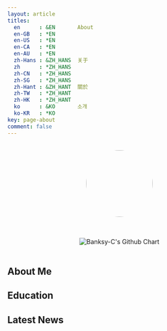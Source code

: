 ```yaml
---
layout: article
titles:
  en      : &EN       About
  en-GB   : *EN
  en-US   : *EN
  en-CA   : *EN
  en-AU   : *EN
  zh-Hans : &ZH_HANS  关于
  zh      : *ZH_HANS
  zh-CN   : *ZH_HANS
  zh-SG   : *ZH_HANS
  zh-Hant : &ZH_HANT  關於
  zh-TW   : *ZH_HANT
  zh-HK   : *ZH_HANT
  ko      : &KO       소개
  ko-KR   : *KO
key: page-about
comment: false
---
```


<img src="https://github.com/Banksy-C/Banksy-C.github.io/assets/images/banksy.png?raw=true" class="avatar" vspace="50" />
<br>

<div align="center">
  <img src="http://ghchart.rshah.org/f94f54/Banksy-C" alt="Banksy-C's Github Chart" />
</div><br>


## About Me



## Education


## Latest News



<style>
img.center {
    display: block;
    margin: 0 auto;
}
img.avatar {
    border-radius: 50%;
    display: block;
    margin: 30px auto;
    width: 150px;
}
</style>
